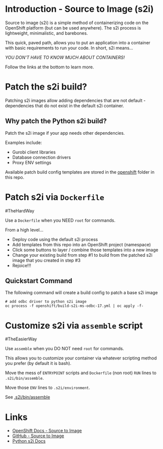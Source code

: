 # Introduction - Source to Image (s2i)

Source to image (s2i) is a simple method of containerizing code on the OpenShift platform (but can be used anywhere). The s2i process is lightweight, minimalistic, and barebones.

This quick, paved path, allows you to put an application into a container with basic requirements to run your code. In short, s2i means...

*YOU DON'T HAVE TO KNOW MUCH ABOUT CONTAINERS!*

 Follow the links at the bottom to learn more.

# Patch the s2i build?

Patching s2i images allow adding dependencies that are not default - dependencies that do not exist in the default s2i container.

## Why patch the Python s2i build?

Patch the s2i image if your app needs other dependencies.

Examples include:
  - Gurobi client libraries
  - Database connection drivers
  - Proxy ENV settings

Available patch build config templates are stored in the [openshift](openshift) folder in this repo.

# Patch s2i via `Dockerfile`

#TheHardWay

Use a `Dockerfile` when you NEED `root` for commands.

From a high level...
- Deploy code using the default s2i process
- Add templates from this repo into an OpenShift project (namespace)
- Click some buttons to layer / combine those templates into a new image
- Change your existing build from step #1 to build from the patched s2i image that you created in step #3
- Rejoice!!!

## Quickstart Command
The following command will create a build config to patch a base s2i image

```
# add odbc driver to python s2i image
oc process -f openshift/build-s2i-ms-odbc-17.yml | oc apply -f-
```

# Customize s2i via `assemble` script

#TheEasierWay

Use `assemble` when you DO NOT need `root` for commands.

This allows you to customize your container via whatever scripting method you prefer (by default it is bash).

Move the mess of `ENTRYPOINT` scripts and `Dockerfile` (non root) `RUN` lines to `.s2i/bin/assemble`.

Move those `ENV` lines to `.s2i/environment`.

See [.s2i/bin/assemble](.s2i/bin/assemble)

# Links
- [OpenShift Docs - Source to Image](https://docs.openshift.com/container-platform/4.10/openshift_images/using_images/using-s21-images.html)
- [GitHub - Source to Image](https://github.com/openshift/source-to-image)
- [Python s2i Docs](https://docs.openshift.com/container-platform/3.11/using_images/s2i_images/python.html#using-images-python-configuration)